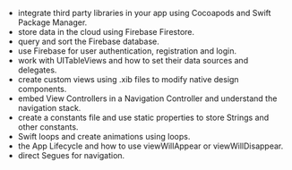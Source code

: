 

* integrate third party libraries in your app using Cocoapods and Swift Package Manager.
* store data in the cloud using Firebase Firestore.
* query and sort the Firebase database.
* use Firebase for user authentication, registration and login.
* work with UITableViews and how to set their data sources and delegates.
* create custom views using .xib files to modify native design components.
* embed View Controllers in a Navigation Controller and understand the navigation stack.
* create a constants file and use static properties to store Strings and other constants.
* Swift loops and create animations using loops.
*  the App Lifecycle and how to use viewWillAppear or viewWillDisappear.
* direct Segues for navigation.
